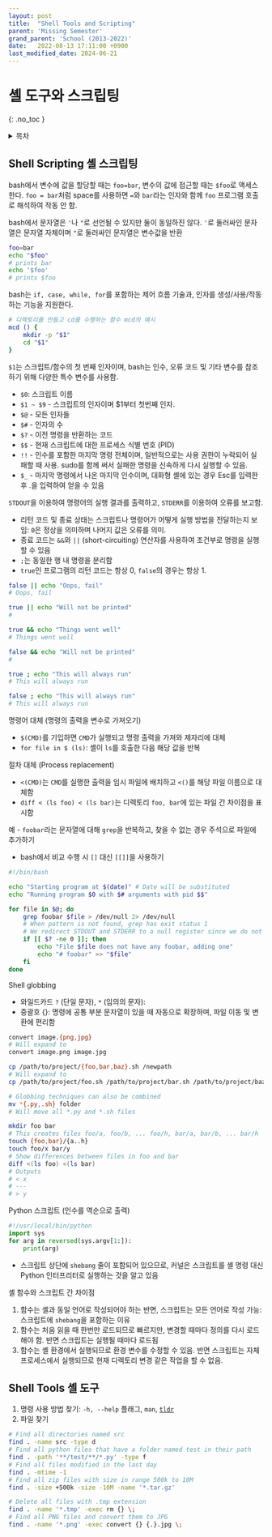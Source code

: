 ```yaml
---
layout: post
title:  "Shell Tools and Scripting"
parent: 'Missing Semester'
grand_parent: 'School (2013-2022)'
date:   2022-08-13 17:11:00 +0900
last_modified_date: 2024-06-21
---
```

# 셸 도구와 스크립팅
{: .no_toc }

<details markdown="block">
  <summary>
    목차
  </summary>
  {: .text-delta }
1. TOC
{:toc}
</details>

## Shell Scripting 셸 스크립팅

bash에서 변수에 값을 할당할 때는 `foo=bar`, 변수의 값에 접근할 때는 `$foo`로 액세스한다. `foo = bar`처럼 space를 사용하면 `=`와 `bar`라는 인자와 함께 `foo` 프로그램 호출로 해석하여 작동 안 함.

bash에서 문자열은 `'`나 `"`로 선언될 수 있지만 둘이 동일하진 않다. `'`로 둘러싸인 문자열은 문자열 자체이며 `"`로 둘러싸인 문자열은 변수값을 반환

```bash
foo=bar
echo "$foo"
# prints bar
echo '$foo'
# prints $foo
```

bash는 `if, case, while, for`를 포함하는 제어 흐름 기술과, 인자를 생성/사용/작동하는 기능을 지원한다. 
```bash
# 디렉토리를 만들고 cd를 수행하는 함수 mcd의 예시
mcd () {
    mkdir -p "$1"
    cd "$1"
}
```

`$1`는 스크립트/함수의 첫 번째 인자이며, bash는 인수, 오류 코드 및 기타 변수를 참조하기 위해 다양한 특수 변수를 사용함.
- `$0`: 스크립트 이름
- `$1 ~ $9` - 스크립트의 인자이며 $1부터 첫번째 인자.
- `$@` - 모든 인자들
- `$#` - 인자의 수
- `$?` - 이전 명령을 반환하는 코드
- `$$` - 현재 스크립트에 대한 프로세스 식별 번호 (PID)
- `!!` - 인수를 포함한 마지막 명령 전체이며, 일반적으로는 사용 권한이 누락되어 실패할 때 사용. sudo를 함께 써서 실패한 명령을 신속하게 다시 실행할 수 있음.
- `$_` - 마지막 명령에서 나온 마지막 인수이며, 대화형 셸에 있는 경우 Esc를 입력한 후 .을 입력하여 얻을 수 있음

`STDOUT`을 이용하여 명령어의 실행 결과를 출력하고, `STDERR`를 이용하여 오류를 보고함.
- 리턴 코드 및 종료 상태는 스크립트나 명령어가 어떻게 실행 방법을 전달하는지 보임: `0`은 정상을 의미하며 나머지 값은 오류를 의미.
- 종료 코드는 `&&`와 `||` (short-circuiting) 연산자를 사용하여 조건부로 명령을 실행할 수 있음
- `;`는 동일한 행 내 명령을 분리함
- `true`인 프로그램의 리턴 코드는 항상 0, `false`의 경우는 항상 1.

```bash
false || echo "Oops, fail"
# Oops, fail

true || echo "Will not be printed"
#

true && echo "Things went well"
# Things went well

false && echo "Will not be printed"
#

true ; echo "This will always run"
# This will always run

false ; echo "This will always run"
# This will always run
```

명령어 대체 (명령의 출력을 변수로 가져오기)
- `$(CMD)`를 기입하면 `CMD`가 실행되고 명령 출력을 가져와 제자리에 대체
- `for file in $ (ls)`: 셸이 `ls`를 호출한 다음 해당 값을 반복

절차 대체 (Process replacement)
- `<(CMD)`는 `CMD`를 실행한 출력을 임시 파일에 배치하고 `<()`를 해당 파일 이름으로 대체함
- `diff < (ls foo) < (ls bar)`는 디렉토리 `foo, bar`에 있는 파일 간 차이점을 표시함

예 - `foobar`라는 문자열에 대해 `grep`을 반복하고, 찾을 수 없는 경우 주석으로 파일에 추가하기
- bash에서 비교 수행 시 `[]` 대신 `[[]]`을 사용하기

```bash
#!/bin/bash

echo "Starting program at $(date)" # Date will be substituted
echo "Running program $0 with $# arguments with pid $$"

for file in $@; do
    grep foobar $file > /dev/null 2> /dev/null
    # When pattern is not found, grep has exit status 1
    # We redirect STDOUT and STDERR to a null register since we do not care about them
    if [[ $? -ne 0 ]]; then
        echo "File $file does not have any foobar, adding one"
        echo "# foobar" >> "$file"
    fi
done
```

Shell globbing
- 와일드카드 `?` (단일 문자), `*` (임의의 문자): 
- 중괄호 {}: 명령에 공통 부분 문자열이 있을 때 자동으로 확장하며, 파일 이동 및 변환에 편리함

```bash
convert image.{png,jpg}
# Will expand to
convert image.png image.jpg

cp /path/to/project/{foo,bar,baz}.sh /newpath
# Will expand to
cp /path/to/project/foo.sh /path/to/project/bar.sh /path/to/project/baz.sh /newpath

# Globbing techniques can also be combined
mv *{.py,.sh} folder
# Will move all *.py and *.sh files

mkdir foo bar
# This creates files foo/a, foo/b, ... foo/h, bar/a, bar/b, ... bar/h
touch {foo,bar}/{a..h}
touch foo/x bar/y
# Show differences between files in foo and bar
diff <(ls foo) <(ls bar)
# Outputs
# < x
# ---
# > y
```

Python 스크립트 (인수를 역순으로 출력)

```python
#!/usr/local/bin/python
import sys
for arg in reversed(sys.argv[1:]):
    print(arg)
```
- 스크립트 상단에 `shebang` 줄이 포함되어 있으므로, 커널은 스크립트를 셸 명령 대신 Python 인터프리터로 실행하는 것을 알고 있음

셸 함수와 스크립트 간 차이점
1. 함수는 셸과 동일 언어로 작성되어야 하는 반면, 스크립트는 모든 언어로 작성 가능: 스크립트에 `shebang`을 포함하는 이유
2. 함수는 처음 읽을 때 한번만 로드되므로 빠르지만, 변경할 때마다 정의를 다시 로드해야 함. 반면 스크립트는 실행될 때마다 로드됨
3. 함수는 셸 환경에서 실행되므로 환경 변수를 수정할 수 있음. 반면 스크립트는 자체 프로세스에서 실행되므로 현재 디렉토리 변경 같은 작업을 할 수 없음.

## Shell Tools 셸 도구
1. 명령 사용 방법 찾기: `-h, --help` 플래그, `man`, [`tldr`](https://tldr.sh/)
2. 파일 찾기

```bash
# Find all directories named src
find . -name src -type d
# Find all python files that have a folder named test in their path
find . -path '**/test/**/*.py' -type f
# Find all files modified in the last day
find . -mtime -1
# Find all zip files with size in range 500k to 10M
find . -size +500k -size -10M -name '*.tar.gz'

# Delete all files with .tmp extension
find . -name '*.tmp' -exec rm {} \;
# Find all PNG files and convert them to JPG
find . -name '*.png' -exec convert {} {.}.jpg \;
```